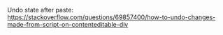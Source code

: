 Undo state after paste:
<https://stackoverflow.com/questions/69857400/how-to-undo-changes-made-from-script-on-contenteditable-div>
